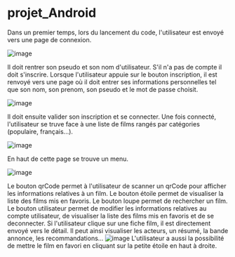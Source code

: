 # projet_Android

Dans un premier temps, lors du lancement du code, l'utilisateur est envoyé vers une page de connexion.

![image](https://github.com/AurelieVidal/projet_Android/assets/123561028/8fc49b0a-f915-4680-9dfb-1d37a00b814f)

Il doit rentrer son pseudo et son nom d'utilisateur.
S'il n'a pas de compte il doit s'inscrire. Lorsque l'utilisateur appuie sur le bouton inscription, il est renvoyé vers une page où il doit entrer ses informations personnelles tel que son nom, son prenom, son pseudo et le mot de passe choisit.

![image](https://github.com/AurelieVidal/projet_Android/assets/123561028/ba1b8224-d0d8-4428-9cda-2b3b3b6420f2)

Il doit ensuite valider son inscription et se connecter.
Une fois connecté, l'utilisateur se truve face à une liste de films rangés par catégories (populaire, français...).

![image](https://github.com/AurelieVidal/projet_Android/assets/123561028/27c9063b-2474-4d85-9053-061582e7d297)

En haut de cette page se trouve un menu.

![image](https://github.com/AurelieVidal/projet_Android/assets/123561028/a1ab234b-b8f6-4f47-a23d-33252ef5054e)

Le bouton qrCode permet à l'utilisateur de scanner un qrCode pour afficher les informations relatives à un film.
Le bouton étoile permet de visualiser la liste des films mis en favoris.
Le bouton loupe permet de rechercher un film.
Le bouton utilisateur permet de modifier les informations relatives au compte utilisateur, de visualiser la liste des films mis en favoris et de se deconnecter.
Si l'utilisateur clique sur une fiche film, il est directement envoyé vers le détail. Il peut ainsi visualiser les acteurs, un résumé, la bande annonce, les recommandations...
![image](https://github.com/AurelieVidal/projet_Android/assets/123561028/c1a81ac6-f8b2-414a-9b36-62c7705dd2af)
L'utilisateur a aussi la possibilité de mettre le film en favori en cliquant sur la petite étoile en haut à droite.
